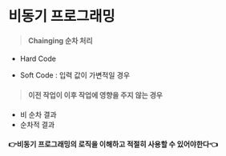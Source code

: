 # 비동기 프로그래밍

> #### Chainging 순차 처리

- Hard Code

- Soft Code : 입력 값이 가변적일 경우



> #### 이전 작업이 이후 작업에 영향을 주지 않는 경우

- 비 순차 결과
- 순차적 결과 



#### 👉비동기 프로그래밍의 로직을 이해하고 적절히 사용할 수 있어야한다👈